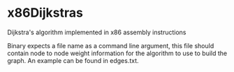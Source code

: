 # x86Dijkstras

Dijkstra's algorithm implemented in x86 assembly instructions

Binary expects a file name as a command line argument, this file should contain node to node weight information for the algorithm to use to build the graph. An example can be found in edges.txt.
